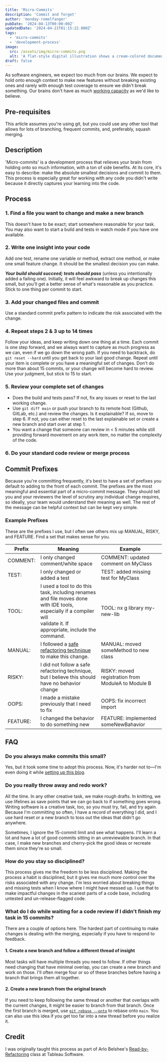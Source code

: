 ```yaml
---
title: 'Micro-Commits'
description: 'Commit and forget'
author: 'monday-romelfanger'
pubDate: '2024-04-13T00:00:00Z'
updatedDate: '2024-04-21T01:15:22.000Z'
tags:
  - 'micro-commits'
  - 'development-process'
image:
  src: /assets/img/micro-commits.png
  alt: 'A flat-style digital illustration shows a cream-colored document with a red-orange header and golden-yellow lines, symbolizing text. A yellow circle with a checkmark overlaps the bottom corner of the document. Behind it is a large coral-red circle. The background is soft mint green, using a calm, minimal color palette.'
draft: false
---
```


As software engineers, we expect too much from our brains. We expect to hold onto enough context to make new features without breaking existing ones and rarely with enough test coverage to ensure we didn't break something. Our brains don't have as much [working capacity](https://en.wikipedia.org/wiki/The_Magical_Number_Seven,_Plus_or_Minus_Two) as we'd like to believe.

## Pre-requisites

This article assumes you're using git, but you could use any other tool that allows for lots of branching, frequent commits, and, preferably, squash merging.

## Description

'Micro-commits' is a development process that relieves your brain from holding onto so much information, with a ton of side benefits. At its core, it's easy to describe: make the absolute smallest decisions and commit to them. This process is especially great for working with any code you didn't write because it directly captures your learning into the code.

## Process

### 1. Find a file you want to change and make a new branch

This doesn't have to be exact; start somewhere reasonable for your task. You may also want to start a build and tests in watch mode if you have one available.

### 2. Write one insight into your code

Add one test, rename one variable or method, extract one method, or make one small feature change. It should be the smallest decision you can make.

_**Your build should succeed; tests should pass**_ (unless you intentionally added a failing one).
Initially, it will feel awkward to break up changes this small, but you'll get a better sense of what's reasonable as you practice. Stick to one thing per commit to start.

### 3. Add your changed files and commit

Use a standard commit prefix pattern to indicate the risk associated with the change.

### 4. Repeat steps 2 & 3 up to 14 times

Follow your ideas, and keep writing down one thing at a time. Each commit is one step forward, and we always want to capture as much progress as we can, even if we go down the wrong path. If you need to backtrack, do `git reset --hard` until you get back to your last good change. Repeat until your item is complete or you have a meaningful set of changes. Don't do more than about 15 commits, or your change will become hard to review. Use your judgment, but stick to 15 to start.

### 5. Review your complete set of changes

- Does the build and tests pass? If not, fix any issues or reset to the last working change.
- Use `git diff main` or push your branch to its remote host (Github, GitLab, etc.) and review the changes.
  Is it explainable? If so, move to step 6. If not, you can either reset to the last explainable set or create a new branch and start over at step 1.
- You want a change that someone can review in < 5 minutes while still providing forward movement on any work item, no matter the complexity of the code.

### 6. Do your standard code review or merge process

## Commit Prefixes

Because you're committing frequently, it's best to have a set of prefixes you default to adding to the front of each commit. The prefixes are the most meaningful and essential part of a micro-commit message. They should tell you and your reviewers the level of scrutiny any individual change requires, so ideally, your team would understand their meaning as well. The rest of the message can be helpful context but can be kept very simple.

### Example Prefixes

These are the prefixes I use, but I often see others mix up MANUAL, RISKY, and FEATURE. Find a set that makes sense for you.

| Prefix   | Meaning                                                                                                                                                                      | Example                                            |
| -------- | ---------------------------------------------------------------------------------------------------------------------------------------------------------------------------- | -------------------------------------------------- |
| COMMENT: | I only changed comment/white space                                                                                                                                           | COMMENT: updated comment on MyClass                |
| TEST:    | I only changed or added a test                                                                                                                                               | TEST: added missing test for MyClass               |
| TOOL:    | I used a tool to do this task, including renames<br/>and file moves done with IDE tools, especially if a compiler will<br/>validate it. If appropriate, include the command. | TOOL: nx g library my-new-lib                      |
| MANUAL:  | I followed a [safe refactoring technique](https://refactoring.guru/refactoring/catalog) to make this change.                                                                 | MANUAL: moved someMethod to new class              |
| RISKY:   | I did not follow a safe refactoring technique,<br/>but I believe this should have no behavior change                                                                         | RISKY: moved registration from ModuleA to Module B |
| OOPS:    | I made a mistake previously that I need to fix                                                                                                                               | OOPS: fix incorrect import                         |
| FEATURE: | I changed the behavior to do something new                                                                                                                                   | FEATURE: implemented someNewBahavior               |

## FAQ

### Do you always make commits this small?

Yes, but it took some time to adopt this process. Now, it's harder not to—I'm even doing it while [setting up this blog](https://github.com/monday-sun/monday-sun.github.io/pull/12/commits).

### Do you really throw away and redo work?

All the time. In any other creative task, we make rough drafts. In knitting, we use lifelines as save points that we can go back to if something goes wrong. Writing software is a creative task, too, so you must try, fail, and try again. Because I'm committing so often, I have a record of everything I did, and I use hard reset or a new branch to toss out the ideas that didn't go anywhere.

Sometimes, I ignore the 15-commit limit and see what happens. I'll learn a lot and have a lot of good commits sitting in an unreviewable branch. In that case, I make new branches and cherry-pick the good ideas or recreate them since they're so small.

### How do you stay so disciplined?

This process gives me the freedom to be less disciplined. Making the process a habit is disciplined, but it gives me much more control over the risks associated with any change. I'm less worried about breaking things and missing tests when I know where I might have messed up. I use that to make impactful changes in the scariest parts of a code base, including untested and un-release-flagged code.

### What do I do while waiting for a code review if I didn't finish my task in 15 commits?

There are a couple of options here. The hardest part of continuing to make changes is dealing with the merging, especially if you have to respond to feedback.

#### 1. Create a new branch and follow a different thread of insight

Most tasks will have multiple threads you need to follow. If other things need changing that have minimal overlap, you can create a new branch and work on those. I'll often merge four or so of these branches before having a branch that brings them all together.

#### 2. Create a new branch from the original branch

If you need to keep following the same thread or another that overlaps with the current changes, it might be easier to branch from that branch. Once the first branch is merged, use [`git rebase --onto`](https://womanonrails.com/git-rebase-onto) to rebase onto `main`. You can also use this idea if you get too far into a new thread before you realize it.

## Credit

I was originally taught this process as part of Arlo Belshee's [Read-by-Refactoring](https://arlobelshee.com/the-core-6-refactorings/) class at Tableau Software.

